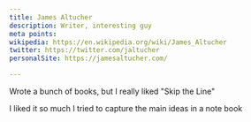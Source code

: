 ```yaml
---
title: James Altucher
description: Writer, interesting guy
meta points:
wikipedia: https://en.wikipedia.org/wiki/James_Altucher
twitter: https://twitter.com/jaltucher
personalSite: https://jamesaltucher.com/

---
```


Wrote a bunch of books, but I really liked "Skip the Line" 

I liked it so much I tried to capture the main ideas in a note book
<!-- ![image alt text](~/assets/img/skipTheLine.jpg) -->
<img-cont src="img/skipTheLine.jpg" alt="Skip The Line Notes" />
